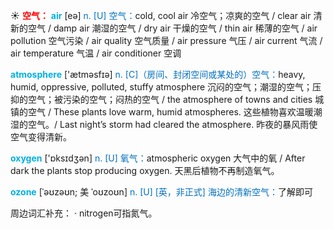 ☀ <font color="red">**空气：**</font>
<font color="sky blue">**air**</font> [eə] 
<font color="#0070c0">n. [U] 空气：</font>cold, cool air 冷空气；凉爽的空气 / clear air 清新的空气 / damp air 潮湿的空气 / dry air 干燥的空气 / thin air 稀薄的空气 / air pollution 空气污染 / air quality 空气质量 / air pressure 气压 / air current 气流 / air temperature 气温 / air conditioner 空调

<font color="sky blue">**atmosphere**</font> ['ætməsfɪə] 
<font color="#0070c0">n. [C]（房间、封闭空间或某处的）空气：</font>heavy, humid, oppressive, polluted, stuffy atmosphere 沉闷的空气；潮湿的空气；压抑的空气；被污染的空气；闷热的空气 / the atmosphere of towns and cities 城镇的空气 / These plants love warm, humid atmospheres. 这些植物喜欢温暖潮湿的空气。/ Last night’s storm had cleared the atmosphere. 昨夜的暴风雨使空气变得清新。

<font color="sky blue">**oxygen**</font> ['ɒksɪdӡən] 
<font color="#0070c0">n. [U] 氧气：</font>atmospheric oxygen 大气中的氧 / After dark the plants stop producing oxygen. 天黑后植物不再制造氧气。
           
<font color="sky blue">**ozone**</font> [ˈəʊzəʊn; 美 ˈoʊzoʊn]
<font color="#0070c0">n. [U] [英，非正式] 海边的清新空气：</font>了解即可

周边词汇补充：
· nitrogen可指氮气。

